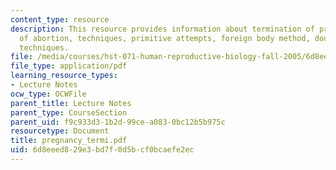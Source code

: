 ```yaml
---
content_type: resource
description: This resource provides information about termination of pregnancy, methods
  of abortion, techniques, primitive attempts, foreign body method, douches, curettage
  techniques.
file: /media/courses/hst-071-human-reproductive-biology-fall-2005/6d8eeed829e3bd7f0d5bcf0bcaefe2ec_pregnancy_termi.pdf
file_type: application/pdf
learning_resource_types:
- Lecture Notes
ocw_type: OCWFile
parent_title: Lecture Notes
parent_type: CourseSection
parent_uid: f9c933d3-1b2d-99ce-a083-0bc12b5b975c
resourcetype: Document
title: pregnancy_termi.pdf
uid: 6d8eeed8-29e3-bd7f-0d5b-cf0bcaefe2ec
---
```

